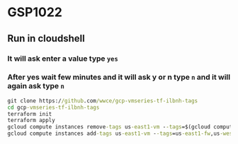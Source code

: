 # GSP1022
## Run in cloudshell
### It will ask enter a value type `yes`
### After yes wait few minutes and it will ask y or n type `n` and it will again ask type `n`
```cmd
git clone https://github.com/wwce/gcp-vmseries-tf-ilbnh-tags
cd gcp-vmseries-tf-ilbnh-tags
terraform init
terraform apply
gcloud compute instances remove-tags us-east1-vm --tags=$(gcloud compute instances describe us-east1-vm --zone=us-east1-b --format="value(tags.items.join(','))")
gcloud compute instances add-tags us-east1-vm --tags=us-east1-fw,us-west1-fw
```
